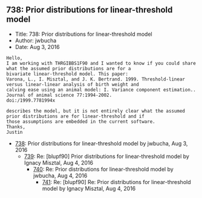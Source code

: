 ## 738: Prior distributions for linear-threshold model

- Title: 738: Prior distributions for linear-threshold model
- Author: jwbucha
- Date: Aug 3, 2016

```
Hello,
I am working with THRGIBBS1F90 and I wanted to know if you could share what the assumed prior distributions are for a
bivariate linear-threshold model. This paper:
Varona, L., I. Misztal, and J. K. Bertrand. 1999. Threshold-linear versus linear-linear analysis of birth weight and
calving ease using an animal model: I. Variance component estimation.. Journal of animal science 77:1994-2002.
doi:/1999.7781994x

describes the model, but it is not entirely clear what the assumed prior distributions are for linear-threshold and if
those assumptions are embedded in the current software.
Thanks,
Justin
```

- [738](0738.md): Prior distributions for linear-threshold model by jwbucha, Aug 3, 2016
    - [739](0739.md): Re: [blupf90] Prior distributions for linear-threshold model by Ignacy Misztal, Aug 4, 2016
        - [740](0740.md): Re: Prior distributions for linear-threshold model by jwbucha, Aug 4, 2016
            - [741](0741.md): Re: [blupf90] Re: Prior distributions for linear-threshold model by Ignacy Misztal, Aug 4, 2016

